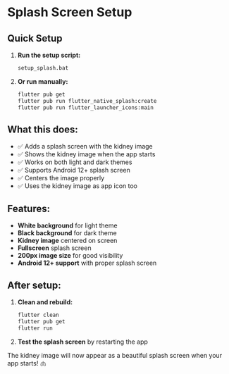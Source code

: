 # Splash Screen Setup

## Quick Setup

1. **Run the setup script:**
   ```bash
   setup_splash.bat
   ```

2. **Or run manually:**
   ```bash
   flutter pub get
   flutter pub run flutter_native_splash:create
   flutter pub run flutter_launcher_icons:main
   ```

## What this does:

- ✅ Adds a splash screen with the kidney image
- ✅ Shows the kidney image when the app starts
- ✅ Works on both light and dark themes
- ✅ Supports Android 12+ splash screen
- ✅ Centers the image properly
- ✅ Uses the kidney image as app icon too

## Features:

- **White background** for light theme
- **Black background** for dark theme
- **Kidney image** centered on screen
- **Fullscreen** splash screen
- **200px image size** for good visibility
- **Android 12+ support** with proper splash screen

## After setup:

1. **Clean and rebuild:**
   ```bash
   flutter clean
   flutter pub get
   flutter run
   ```

2. **Test the splash screen** by restarting the app

The kidney image will now appear as a beautiful splash screen when your app starts! 🫁 